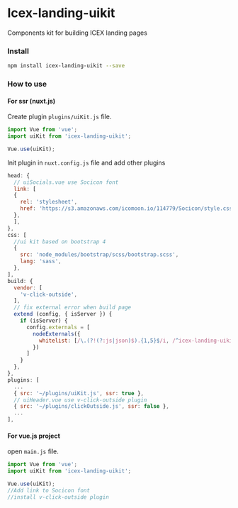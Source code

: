 
# Icex-landing-uikit

Components kit for building ICEX landing pages

### Install

```bash
npm install icex-landing-uikit --save
```

### How to use
#### For ssr (nuxt.js)
Create plugin `plugins/uiKit.js` file.

```javascript
import Vue from 'vue';
import uiKit from 'icex-landing-uikit';

Vue.use(uiKit);
```
Init plugin in  `nuxt.config.js` file and add other plugins
```javascript
head: {
  // uiSocials.vue use Socicon font
  link: [
  { 
    rel: 'stylesheet', 
    href: 'https://s3.amazonaws.com/icomoon.io/114779/Socicon/style.css?u8vidh',
  },
  ],
},
css: [
  //ui kit based on bootstrap 4
  { 
    src: 'node_modules/bootstrap/scss/bootstrap.scss',
    lang: 'sass',
  },
],
build: {
  vendor: [
    'v-click-outside',
  ],
  // fix external error when build page
  extend (config, { isServer }) {
    if (isServer) {
      config.externals = [
        nodeExternals({
          whitelist: [/\.(?!(?:js|json)$).{1,5}$/i, /^icex-landing-uikit/]
        })
      ]
    }
  },
},
plugins: [
  ...
  { src: '~/plugins/uiKit.js', ssr: true },
  // uiHeader.vue use v-click-outside plugin
  { src: '~/plugins/clickOutside.js', ssr: false },
  ...
],
```

#### For vue.js project
open  `main.js` file.

```javascript
import Vue from 'vue';
import uiKit from 'icex-landing-uikit';

Vue.use(uiKit);
//Add link to Socicon font
//install v-click-outside plugin
```

